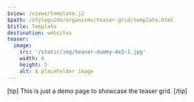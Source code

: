 ```yaml
---
$view: /views/template.j2
$path: /styleguide/organisms/teaser-grid/template.html
$title: Template
destination: websites
teaser:
  image:
    src: '/static/img/teaser-dummy-4x5-1.jpg'
    width: 4
    height: 5
    alt: A placeholder image
---
```

[tip]
This is just a demo page to showcase the teaser grid.
[/tip]
